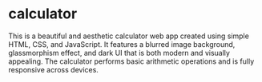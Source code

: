 # calculator
This is a beautiful and aesthetic calculator web app created using simple HTML, CSS, and JavaScript. It features a blurred image background, glassmorphism effect, and dark UI that is both modern and visually appealing. The calculator performs basic arithmetic operations and is fully responsive across devices.
